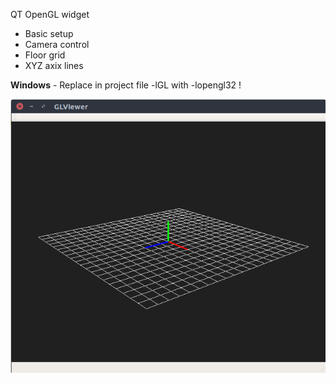 QT OpenGL widget

* Basic setup
* Camera control
* Floor grid
* XYZ axix lines

**Windows** - Replace in project file -lGL with -lopengl32 !

![promisechains](https://github.com/alexandarZ/OpenGL-widget/blob/master/Screenshot.png)

